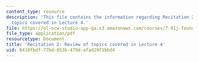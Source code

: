 ```yaml
---
content_type: resource
description: 'This file contains the information regarding Recitation 2: Review of
  topics covered in Lecture 4.'
file: https://ol-ocw-studio-app-qa.s3.amazonaws.com/courses/7-91j-foundations-of-computational-and-systems-biology-spring-2014/6410fbdf77bd853b479dafad29f1bbd4_MIT7_91JS14_Rec_2-19-14.pdf
file_type: application/pdf
resourcetype: Document
title: 'Recitation 2: Review of topics covered in Lecture 4'
uid: 6410fbdf-77bd-853b-479d-afad29f1bbd4
---
```

